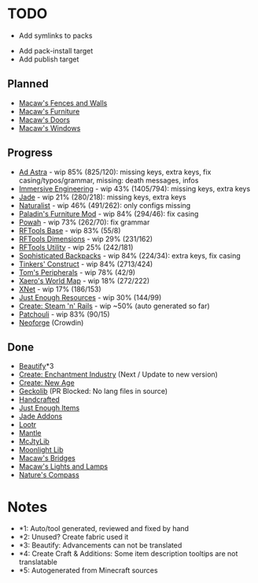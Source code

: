 # TODO
* Add symlinks to packs
- Add pack-install target
- Add publish target

## Planned
- [Macaw's Fences and Walls](https://modrinth.com/mod/macaws-fences-and-walls)
- [Macaw's Furniture](https://modrinth.com/mod/macaws-furniture)
- [Macaw's Doors](https://modrinth.com/mod/macaws-doors)
- [Macaw's Windows](https://modrinth.com/mod/macaws-windows)

## Progress
- [Ad Astra](https://modrinth.com/mod/ad-astra/) - wip 85% (825/120): missing keys, extra keys, fix casing/typos/grammar, missing: death messages, infos
- [Immersive Engineering](https://modrinth.com/mod/imm/) - wip 43% (1405/794): missing keys, extra keys
- [Jade](https://modrinth.com/mod/jade) - wip 21% (280/218): missing keys, extra keys
- [Naturalist](https://modrinth.com/mod/naturalist/) - wip 46% (491/262): only configs missing 
- [Paladin's Furniture Mod](https://modrinth.com/mod/paladins-furniture) - wip 84% (294/46): fix casing
- [Powah](https://modrinth.com/mod/powah) - wip 73% (262/70): fix grammar
- [RFTools Base](https://modrinth.com/mod/rftools-base) - wip 83% (55/8)
- [RFTools Dimensions](https://modrinth.com/mod/rftools-dimensions/) - wip 29% (231/162)
- [RFTools Utility](https://modrinth.com/mod/rftools-utility/) - wip 25% (242/181)
- [Sophisticated Backpacks](https://modrinth.com/mod/sophisticated-backpacks) - wip 84% (224/34): extra keys, fix casing
- [Tinkers' Construct](https://modrinth.com/mod/tinkers-construct) - wip 84% (2713/424)
- [Tom's Peripherals](https://modrinth.com/mod/toms-peripherals/) - wip 78% (42/9)
- [Xaero's World Map](https://modrinth.com/mod/xaeros-world-map/) - wip 18% (272/222)
- [XNet](https://modrinth.com/mod/xnet) - wip 17% (186/153)
- [Just Enough Resources](https://modrinth.com/mod/just-enough-resources-jer) - wip 30% (144/99)
- [Create: Steam 'n' Rails](https://modrinth.com/mod/create-steam-n-rails) - wip ~50% (auto generated so far)
- [Patchouli](https://modrinth.com/mod/patchouli) - wip 83% (90/15)
- [Neoforge](https://github.com/neoforged/NeoForge) (Crowdin)

## Done
- [Beautify](https://modrinth.com/mod/beautify)*3
- [Create: Enchantment Industry](https://modrinth.com/mod/create-enchantment-industry/) (Next / Update to new version)
- [Create: New Age](https://modrinth.com/mod/create-new-age/)
- [Geckolib](https://modrinth.com/mod/geckolib) (PR Blocked: No lang files in source)
- [Handcrafted](https://modrinth.com/mod/handcrafted/)
- [Just Enough Items](https://modrinth.com/mod/jei/)
- [Jade Addons](https://modrinth.com/mod/jade-addons-forge)
- [Lootr](https://modrinth.com/mod/lootr)
- [Mantle](https://modrinth.com/mod/mantle)
- [McJtyLib](https://modrinth.com/mod/mcjtylib)
- [Moonlight Lib](https://modrinth.com/mod/moonlight)
- [Macaw's Bridges](https://modrinth.com/mod/macaws-bridges)
- [Macaw's Lights and Lamps](https://modrinth.com/mod/macaws-lights-and-lamps)
- [Nature's Compass](https://modrinth.com/mod/natures-compass/)

# Notes

- *1: Auto/tool generated, reviewed and fixed by hand
- *2: Unused? Create fabric used it
- *3: Beautify: Advancements can not be translated
- *4: Create Craft & Additions: Some item description tooltips are not translatable
- *5: Autogenerated from Minecraft sources

